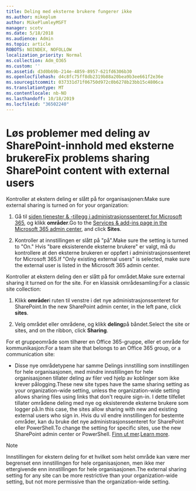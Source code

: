 ```yaml
---
title: Deling med eksterne brukere fungerer ikke
ms.author: mikeplum
author: MikePlumleyMSFT
manager: scotv
ms.date: 5/18/2018
ms.audience: Admin
ms.topic: article
ROBOTS: NOINDEX, NOFOLLOW
localization_priority: Normal
ms.collection: Adm_O365
ms.custom: ''
ms.assetid: d3d0b69b-214e-4859-8957-621fd6306b30
ms.openlocfilehash: d4c8fc75ff8db2319b88a20bea9b3ee661f2e36e
ms.sourcegitcommit: 037331d71f06750d972c0b6278b23bb15c4806ca
ms.translationtype: MT
ms.contentlocale: nb-NO
ms.lasthandoff: 10/18/2019
ms.locfileid: "36502240"
---
```

# <a name="fix-problems-sharing-sharepoint-content-with-external-users"></a><span data-ttu-id="a0717-102">Løs problemer med deling av SharePoint-innhold med eksterne brukere</span><span class="sxs-lookup"><span data-stu-id="a0717-102">Fix problems sharing SharePoint content with external users</span></span>

<span data-ttu-id="a0717-103">Kontroller at ekstern deling er slått på for organisasjonen:</span><span class="sxs-lookup"><span data-stu-id="a0717-103">Make sure external sharing is turned on for your organization:</span></span>
  
1. <span data-ttu-id="a0717-104">Gå til [siden tjenester &amp; -tillegg i administrasjonssenteret for Microsoft 365](https://portal.office.com/adminportal/home#/Settings/ServicesAndAddIns), og klikk **områder**.</span><span class="sxs-lookup"><span data-stu-id="a0717-104">Go to the [Services &amp; add-ins page in the Microsoft 365 admin center](https://portal.office.com/adminportal/home#/Settings/ServicesAndAddIns), and click **Sites**.</span></span>
    
2. <span data-ttu-id="a0717-105">Kontroller at innstillingen er slått på "på".</span><span class="sxs-lookup"><span data-stu-id="a0717-105">Make sure the setting is turned to "On."</span></span> <span data-ttu-id="a0717-106">Hvis "bare eksisterende eksterne brukere" er valgt, må du kontrollere at den eksterne brukeren er oppført i administrasjonssenteret for Microsoft 365.</span><span class="sxs-lookup"><span data-stu-id="a0717-106">If "Only existing external users" is selected, make sure the external user is listed in the Microsoft 365 admin center.</span></span>
    
<span data-ttu-id="a0717-107">Kontroller at ekstern deling den er slått på for området.</span><span class="sxs-lookup"><span data-stu-id="a0717-107">Make sure external sharing it turned on for the site.</span></span> <span data-ttu-id="a0717-108">For en klassisk områdesamling:</span><span class="sxs-lookup"><span data-stu-id="a0717-108">For a classic site collection:</span></span>
  
1. <span data-ttu-id="a0717-109">Klikk **områder**i ruten til venstre i det nye administrasjonssenteret for SharePoint.</span><span class="sxs-lookup"><span data-stu-id="a0717-109">In the new SharePoint admin center, in the left pane, click **sites**.</span></span>
    
2. <span data-ttu-id="a0717-110">Velg området eller områdene, og klikk **deling**på båndet.</span><span class="sxs-lookup"><span data-stu-id="a0717-110">Select the site or sites, and on the ribbon, click **Sharing**.</span></span>
    
<span data-ttu-id="a0717-111">For et gruppeområde som tilhører en Office 365-gruppe, eller et område for kommunikasjon:</span><span class="sxs-lookup"><span data-stu-id="a0717-111">For a team site that belongs to an Office 365 group, or a communication site:</span></span>
  
- <span data-ttu-id="a0717-112">Disse nye områdetypene har samme Delings innstilling som innstillingen for hele organisasjonen, med mindre innstillingen for hele organisasjonen tillater deling av filer ved hjelp av koblinger som ikke krever pålogging.</span><span class="sxs-lookup"><span data-stu-id="a0717-112">These new site types have the same sharing setting as your organization-wide setting, unless the organization-wide setting allows sharing files using links that don't require sign-in.</span></span> <span data-ttu-id="a0717-113">I dette tilfellet tillater områdene deling med nye og eksisterende eksterne brukere som logger på.</span><span class="sxs-lookup"><span data-stu-id="a0717-113">In this case, the sites allow sharing with new and existing external users who sign in.</span></span> <span data-ttu-id="a0717-114">Hvis du vil endre innstillingen for bestemte områder, kan du bruke det nye administrasjonssenteret for SharePoint eller PowerShell.</span><span class="sxs-lookup"><span data-stu-id="a0717-114">To change the setting for specific sites, use the new SharePoint admin center or PowerShell.</span></span> <span data-ttu-id="a0717-115">[Finn ut mer](https://go.microsoft.com/fwlink/?linkid=871863).</span><span class="sxs-lookup"><span data-stu-id="a0717-115">[Learn more](https://go.microsoft.com/fwlink/?linkid=871863).</span></span>
    
> [!NOTE]
> <span data-ttu-id="a0717-116">Innstillingen for ekstern deling for et hvilket som helst område kan være mer begrenset enn innstillingen for hele organisasjonen, men ikke mer ettergivende enn innstillingen for hele organisasjonen.</span><span class="sxs-lookup"><span data-stu-id="a0717-116">The external sharing setting for any site can be more restrictive than your organization-wide setting, but not more permissive than the organization-wide setting.</span></span> 
  

